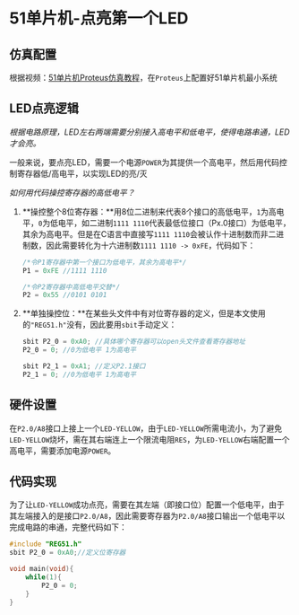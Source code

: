 # 51单片机-点亮第一个LED

## 仿真配置

根据视频：[51单片机Proteus仿真教程](https://www.bilibili.com/video/BV1T94y1D723/?spm_id_from=333.788.recommend_more_video.0&vd_source=d842de2e8c016cee787235c8b705c382)，在`Proteus`上配置好51单片机最小系统



## LED点亮逻辑

*根据电路原理，LED左右两端需要分别接入高电平和低电平，使得电路串通，LED才会亮。*

一般来说，要点亮LED，需要一个电源`POWER`为其提供一个高电平，然后用代码控制寄存器低/高电平，以实现LED的亮/灭



*如何用代码操控寄存器的高低电平？*

1. **操控整个8位寄存器：**用8位二进制来代表8个接口的高低电平，`1`为高电平，`0`为低电平，如二进制`1111 1110`代表最低位接口（Px.0接口）为低电平，其余为高电平。但是在C语言中直接写`1111 1110`会被认作十进制数而非二进制数，因此需要转化为十六进制数`1111 1110 -> 0xFE`，代码如下：

	```C
	/*令P1寄存器中第一个接口为低电平，其余为高电平*/
	P1 = 0xFE //1111 1110
	
	/*令P2寄存器中高低电平交替*/
	P2 = 0x55 //0101 0101
	```

2. **单独操控位：**在某些头文件中有对位寄存器的定义，但是本文使用的`"REG51.h"`没有，因此要用`sbit`手动定义：

	```C
	sbit P2_0 = 0xA0; //具体哪个寄存器可以open头文件查看寄存器地址
	P2_0 = 0; //0为低电平 1为高电平
	
	sbit P2_1 = 0xA1; //定义P2.1接口
	P2_1 = 0; //0为低电平 1为高电平
	```

	

## 硬件设置

在`P2.0/A8`接口上接上一个`LED-YELLOW`，由于`LED-YELLOW`所需电流小，为了避免`LED-YELLOW`烧坏，需在其右端连上一个限流电阻`RES`，为`LED-YELLOW`右端配置一个高电平，需要添加电源`POWER`。



## 代码实现

为了让`LED-YELLOW`成功点亮，需要在其左端（即接口位）配置一个低电平，由于其左端接入的是接口`P2.0/A8`，因此需要寄存器为`P2.0/A8`接口输出一个低电平以完成电路的串通，完整代码如下：

```c
#include "REG51.h"
sbit P2_0 = 0xA0;//定义位寄存器

void main(void){
	while(1){
		P2_0 = 0;
	}
}
```

